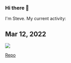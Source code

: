### Hi there 👋

<p>I'm Steve. My current activity:</p> 

## Mar 12, 2022

<img src="https://bogoodski.blob.core.windows.net/bogoodski2022/bogoodski2022readmeUpdate.jpg" />

<p><a href="https://github.com/sbogucki12/march2022-app">Repo</a></p>

